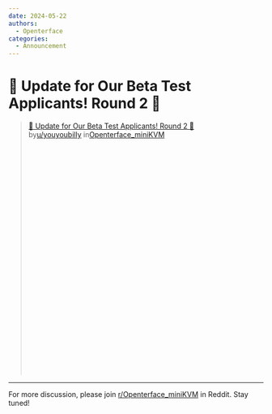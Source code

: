 ```yaml
---
date: 2024-05-22
authors:
  - Openterface
categories:
  - Announcement
---
```


# 🎉 Update for Our Beta Test Applicants! Round 2 🎉

<blockquote class="reddit-embed-bq" style="height:500px" data-embed-height="545"><a href="https://www.reddit.com/r/Openterface_miniKVM/comments/1cxr3zp/update_for_our_beta_test_applicants_round_2/">🎉 Update for Our Beta Test Applicants! Round 2 🎉</a><br> by<a href="https://www.reddit.com/user/youyoubilly/">u/youyoubilly</a> in<a href="https://www.reddit.com/r/Openterface_miniKVM/">Openterface_miniKVM</a></blockquote><script async="" src="https://embed.reddit.com/widgets.js" charset="UTF-8"></script>

<!-- more -->
--------

For more discussion, please join [r/Openterface_miniKVM](https://www.reddit.com/r/Openterface_miniKVM/) in Reddit. Stay tuned!